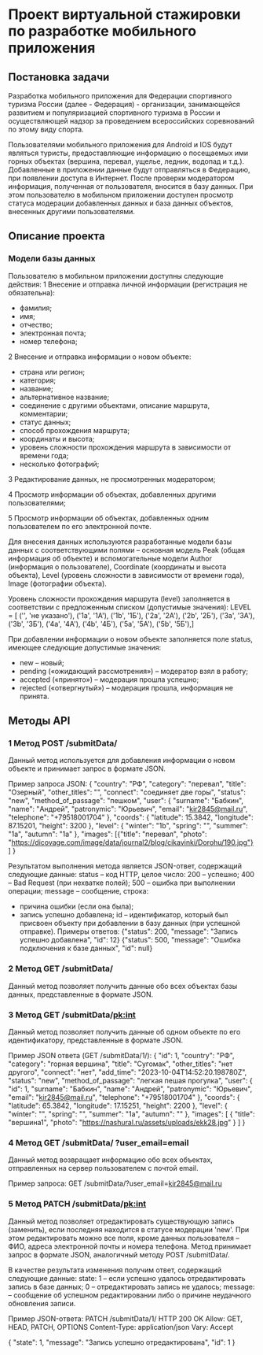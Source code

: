 # Проект виртуальной стажировки по разработке мобильного приложения

 ## Постановка задачи
 Разработка мобильного приложения для Федерации спортивного туризма России (далее - Федерация) - организации, занимающейся развитием и популяризацией спортивного туризма в России и осуществляющей надзор за проведением всероссийских соревнований по этому виду спорта.

 Пользователями мобильного приложения для Android и IOS будут являться туристы, предоставляющие информацию о посещаемых ими горных объектах (вершина, перевал, ущелье, ледник, водопад и т.д.). Добавленные в приложении данные будут отправляться в Федерацию, при появлении доступа в Интернет. 
 После проверки модератором информация, полученная от пользователя, вносится в базу данных. При этом пользователю в мобильном приложении доступен просмотр статуса модерации добавленных данных и база данных объектов, внесенных другими пользователями.
 

## Описание проекта

 ### Модели базы данных
 Пользователю в мобильном приложении доступны следующие действия:
 1 Внесение и отправка личной информации (регистрация не обязательна):
 - фамилия;
 - имя;
 - отчество;
 - электронная почта;
 - номер телефона;

 2 Внесение и отправка информации о новом объекте:
 - страна или регион;
 - категория;
 - название;
 - альтернативное название;
 - соединение с другими объектами, описание маршрута, комментарии;
 - статус данных;
 - способ прохождения маршрута;
 - координаты и высота;
 - уровень сложности прохождения маршрута в зависимости от времени года;
 - несколько фотографий;

 3 Редактирование данных, не просмотренных модератором;
 
 4 Просмотр информации об объектах, добавленных другими пользователями;
 
 5 Просмотр информации об объектах, добавленных одним пользователем по его электронной почте.
 
Для внесения данных используются разработанные модели базы данных с соответствующими полями – основная модель Peak (общая информация об объекте) и вспомогательные модели Author (информация о пользователе), Coordinate (координаты и высота объекта), Level (уровень сложности в зависимости от времени года), Image (фотографии объекта).
 
 Уровень сложности прохождения маршрута (level) заполняется в соответствии с предложенным списком (допустимые значения):
 LEVEL = [
      ('', 'не указано'),
      ('1a', '1A'),
      ('1b', '1Б'),
      ('2a', '2А'),
      ('2b', '2Б'),
      ('3a', '3А'),
      ('3b', '3Б'),
      ('4a', '4А'),
      ('4b', '4Б'),
      ('5a', '5А'),
      ('5b', '5Б'),]

 При добавлении информации о новом объекте заполняется поле status, имеющее следующие допустимые значения:
 - new – новый;
 - pending («ожидающий рассмотрения») – модератор взял в работу;
 - accepted («принято») – модерация прошла успешно;
 - rejected («отвергнутый») – модерация прошла, информация не принята.

 ## Методы API
 ### 1 Метод POST /submitData/
 Данный метод используется для добавления информации о новом объекте и принимает запрос в формате JSON. 
 
 Пример запроса JSON:
{
    "country": "РФ",
    "category": "перевал",
    "title": "Озерный",
    "other_titles": "",
    "connect": "соединяет две горы",
    "status": "new",
    "method_of_passage": "пешком",
    "user": {
        "surname": "Бабкин",
        "name": "Андрей",
        "patronymic": "Юрьевич",
        "email": "kir2845@mail.ru",
        "telephone": "+79518001704"
    },
    "coords": {
        "latitude": 15.3842,
        "longitude": 87.15201,
        "height": 3200
    },
    "level": {
        "winter": "1b",
        "spring": "",
        "summer": "1a",
        "autumn": "1a"
    },
    "images": [{"title": "перевал", "photo": "https://dicovage.com/image/data/journal2/blog/cikavinki/Dorohu/190.jpg"}]
}

 Результатом выполнения метода является JSON-ответ, содержащий следующие данные: 
 status – код HTTP, целое число:
   200 – успешно;
   400 – Bad Request (при нехватке полей);
   500 – ошибка при выполнении операции;
 message – сообщение, строка:
 - причина ошибки (если она была);
 - запись успешно добавлена;
 id – идентификатор, который был присвоен объекту при добавлении в базу данных (при успешной отправке).
 Примеры ответов:
   {"status": 200, "message": "Запись успешно добавлена", "id": 12}
   {"status": 500, "message": "Ошибка подключения к базе данных", "id": null}

 ### 2 Метод GET /submitData/
 Данный метод позволяет получить данные обо всех объектах базы данных, представленные в формате JSON. 

 ### 3 Метод GET /submitData/<pk:int>
 Данный метод позволяет получить данные об одном объекте по его идентификатору, представленные в формате JSON.
 
 Пример JSON ответа (GET /submitData/1/):
{
    "id": 1,
    "country": "РФ",
    "category": "горная вершина",
    "title": "Сугомак",
    "other_titles": "нет другого",
    "connect": "нет",
    "add_time": "2023-10-04T14:52:20.198780Z",
    "status": "new",
    "method_of_passage": "легкая пешая прогулка",
    "user": {
        "id": 1,
        "surname": "Бабкин",
        "name": "Андрей",
        "patronymic": "Юрьевич",
        "email": "kir2845@mail.ru",
        "telephone": "+79518001704"
    },
    "coords": {
        "latitude": 65.3842,
        "longitude": 17.15251,
        "height": 2200
    },
    "level": {
        "winter": "",
        "spring": "",
        "summer": "1a",
        "autumn": ""
    },
    "images": [
        {
            "title": "вершина1",
            "photo": "https://nashural.ru/assets/uploads/ekk28.jpg"
        }
    ]
}
 
 ### 4 Метод GET /submitData/ ?user_email=email
 Данный метод возвращает информацию обо всех объектах, отправленных на сервер пользователем с почтой email. 
 
 Пример запроса:
 GET /submitData/?user_email=kir2845@mail.ru

 ### 5 Метод PATCH /submitData/<pk:int>
 Данный метод позволяет отредактировать существующую запись (заменить), если последняя находится в статусе модерации 'new'. При этом редактировать можно все поля, кроме данных пользователя – ФИО, адреса электронной почты и номера телефона. Метод принимает запрос в формате JSON, аналогичный методу POST /submitData/.
 
 В качестве результата изменения получим ответ, содержащий следующие данные:
 state:
   1 – если успешно удалось отредактировать запись в базе данных;
   0 – отредактировать запись не удалось;
 message: – сообщение об успешном редактировании либо о причине неудачного обновления записи.
 
Пример JSON-ответа:
 PATCH /submitData/1/
 HTTP 200 OK
 Allow: GET, HEAD, PATCH, OPTIONS
 Content-Type: application/json
 Vary: Accept

{
    "state": 1,
    "message": "Запись успешно отредактирована",
    "id": 1
}

